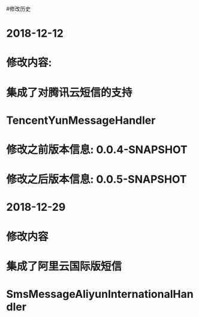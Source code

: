 #修改历史

# 2018-12-12
 
# 修改内容: 
#	集成了对腾讯云短信的支持
#	TencentYunMessageHandler
#	修改之前版本信息: 0.0.4-SNAPSHOT
#  修改之后版本信息: 0.0.5-SNAPSHOT


# 2018-12-29 
# 修改内容
#	集成了阿里云国际版短信
# 	SmsMessageAliyunInternationalHandler





